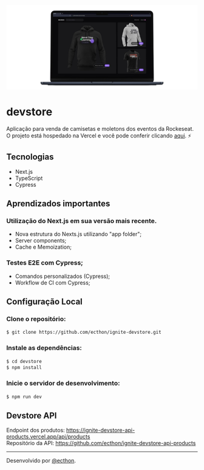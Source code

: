 <div align="center">
    <img alt="devstore" title="devstore" src="public/mockup-home.png" />
</div>

# devstore

Aplicação para venda de camisetas e moletons dos eventos da Rockeseat.
O projeto está hospedado na Vercel e você pode conferir clicando [aqui](https://ignite-devstore-azure.vercel.app/). ⚡ 

## Tecnologias
- Next.js
- TypeScript
- Cypress

## Aprendizados importantes

### Utilização do Next.js em sua versão mais recente.
- Nova estrutura do Nexts.js utilizando "app folder";
- Server components;
- Cache e Memoization;

### Testes E2E com Cypress;
- Comandos personalizados (Cypress);
- Workflow de CI com Cypress;

## Configuração Local

### Clone o repositório:
```bash
$ git clone https://github.com/ecthon/ignite-devstore.git
```

### Instale as dependências:
```bash
$ cd devstore
$ npm install
```

### Inicie o servidor de desenvolvimento:
```bash
$ npm run dev
```

## Devstore API
Endpoint dos produtos: https://ignite-devstore-api-products.vercel.app/api/products </br>
Repositório da API: https://github.com/ecthon/ignite-devstore-api-products

---

Desenvolvido por [@ecthon](https://www.linkedin.com/in/ecthon/).
